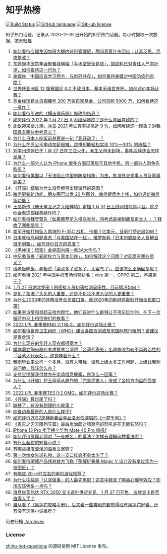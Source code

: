 # 知乎热榜
[![Build Status](https://github.com/ToWeLong/zhihu-hot-questions/workflows/CI/badge.svg)](https://github.com/ToWeLong/zhihu-hot-questions/actions)
[![GitHub language](https://img.shields.io/badge/language-golang-orange.svg)](https://golang.org/)
[![GitHub license](https://img.shields.io/github/license/ToWeLong/zhihu-hot-questions)](https://github.com/ToWeLong/zhihu-hot-questions/blob/main/LICENSE)

知乎热门话题，记录从 2020-11-29 日开始的知乎热门话题。每小时抓取一次数据，按天[归档](./archives)

<!-- BEGIN -->

1. [如何看待应届生因加班大群内怒怼管理层，腾讯高管连夜回应：认真反思，尽快整改？](https://www.zhihu.com/question/513499430)
1. [东莞康华医院年会聚餐挂横幅「手术室里全是钱」，回应称已对责任人严肃批评，如何看待这一行为？](https://www.zhihu.com/question/513605823)
1. [美媒称「中国应该学习西方，与新冠共存」，如何看待美媒对中国防疫的态度？](https://www.zhihu.com/question/513524665)
1. [世界杯亚洲区 12 强赛国足 0:2 不敌日本，基本无缘世界杯，如何评价本场比赛？](https://www.zhihu.com/question/513628531)
1. [基金经理葛兰自掏腰包 200 万买自家基金，公司自购 5000 万，如何看待这一操作？](https://www.zhihu.com/question/513548455)
1. [如何看待引进的《搏击俱乐部》修改的结局？](https://www.zhihu.com/question/513068347)
1. [如何评价 2022 年 1 月 27 日 A 股继续暴跌？是什么原因导致的？](https://www.zhihu.com/question/513613016)
1. [北欧迎来婴儿潮，冰岛 2021 年生育率提高近 9 %，如何解读这一现象？对我国具有哪些参考意义？](https://www.zhihu.com/question/513622755)
1. [为什么日本人吃饭前总要说一句「我开动了」？](https://www.zhihu.com/question/498557474)
1. [为什么在原公司申请加薪很难，跳槽却能轻松实现 10%—30% 的涨幅？](https://www.zhihu.com/question/512200174)
1. [刘学州遗体已于 1 月 27 日在三亚火化，亲生父母未到场，事件后续还会怎样发展？](https://www.zhihu.com/question/513665618)
1. [为什么一部分人认为 iPhone 很多方面已落后于其他手机，另一部分人则争先购买？](https://www.zhihu.com/question/513277533)
1. [如何看待美国以「无法阻止中国的防疫措施」为由，批准外交领事人员及家属返美？](https://www.zhihu.com/question/513500291)
1. [《开端》结局为什么没有解释出现循环的原因？](https://www.zhihu.com/question/513371779)
1. [微信更新新功能，朋友圈可以发 20 张图外，微信键盘也上线，如何评价微信新功能？](https://www.zhihu.com/question/513603427)
1. [王晶新作《倚天屠龙记之九阳神功》定档 1 月 31 日上线网络视频平台，除夕你会看这部经典续作吗？](https://www.zhihu.com/question/513187325)
1. [如何看待拜登警告「如果俄罗斯入侵乌克兰，将考虑直接制裁普京本人 」？释放了哪些信号？](https://www.zhihu.com/question/513444143)
1. [美军开始打捞坠入南海的 F-35C 战机，价值 1 亿美元，目前打捞进展如何？](https://www.zhihu.com/question/513459319)
1. [日本就俄乌问题表态「与美国站在一起」，俄罗斯称「日本的威胁令人费解且很不明智」，如何评价日方的态度？](https://www.zhihu.com/question/513145826)
1. [《黑神话：悟空》会是国内第一款3A大作吗？](https://www.zhihu.com/question/415837048)
1. [中纪委首提「斩断权力与资本勾连」，如何解读这个问题？对反腐有哪些意义？](https://www.zhihu.com/question/513536175)
1. [请老板吃饭，老板说「菜点多了点多了，太客气了」，应该怎么正确回复呢？](https://www.zhihu.com/question/511574204)
1. [如何看待 2021 年中国手机市场份额排名：vivo 第一，OPPO 第二，苹果第三？](https://www.zhihu.com/question/513490544)
1. [1 月 27 日湖北罗田 1 例密接人员初筛检测呈阳性，目前情况如何？](https://www.zhihu.com/question/513667966)
1. [是化了妆洗了头见的人重要，还是不化妆不洗头见的人更重要？](https://www.zhihu.com/question/512593953)
1. [为什么2003年的非典没有全民戴口罩，而2020年的新冠病毒就开始全民戴口罩?](https://www.zhihu.com/question/513550086)
1. [如果李诗情和肖鹤云找你帮忙，他们该说什么能够让不带记忆你的，在下一次循环中马上相信他们的故事？](https://www.zhihu.com/question/513081623)
1. [2022 LPL 春季赛RNG 2:1 BLG，如何评价这场比赛？](https://www.zhihu.com/question/513683357)
1. [如何看待世界卫生组织（WHO）建议各国取消或放宽国际旅行限制？该建议是否合理？](https://www.zhihu.com/question/513076887)
1. [为什么现在的年轻人穿衣都很宽大？](https://www.zhihu.com/question/508560652)
1. [媒体曝立陶宛政府考虑要求台湾将「台湾代表处」名称修改为较不具政治性的「台湾人代表处」，这意味着什么？](https://www.zhihu.com/question/513459736)
1. [我刚毕业来公司一个多月，没有人带我，请教上级太多工作问题，上级让我别总问他，我该怎么办？](https://www.zhihu.com/question/511940584)
1. [支付宝提醒我付款方在申请信息披露，是怎么一回事？](https://www.zhihu.com/question/513602412)
1. [为什么《开端》将王萌萌从原作的「完美受害人」改成了会抢方向盘的受害人？](https://www.zhihu.com/question/513362537)
1. [2022 LPL 春季赛TES 0:2 OMG，如何评价这场比赛？](https://www.zhihu.com/question/513660221)
1. [《开端》算烂尾了吗？](https://www.zhihu.com/question/513371287)
1. [缺糖了，有没有甜甜的小故事？](https://www.zhihu.com/question/485630375)
1. [你身边命最好的人是什么样子?](https://www.zhihu.com/question/298863786)
1. [如何评价2022原神新春会单品洛天依演唱的《一梦千宵》?](https://www.zhihu.com/question/512895641)
1. [《鬼灭之刃无限列车篇》最后炭治郎对猗窝座的怒吼是在无能狂怒吗？](https://www.zhihu.com/question/434450557)
1. [iPhone 13 Pro 卖了换个华为 Mate 40 Pro 值吗?](https://www.zhihu.com/question/513009104)
1. [如何评价罗翔老师对「一夜成名」的看法？怎样去理解这种看法呢？](https://www.zhihu.com/question/513545599)
1. [有什么超甜的短篇小说？](https://www.zhihu.com/question/333872580)
1. [有哪些极度浪漫的温柔文案呀？](https://www.zhihu.com/question/504989502)
1. [第一次给女生送礼物，送一支口红会不会太少了？](https://www.zhihu.com/question/440313220)
1. [如何看待荣耀产品线总裁方飞称「荣耀折叠屏 Magic V 设计没有拿过华为一张图纸」？](https://www.zhihu.com/question/513630153)
1. [有哪些 20 小时左右的单机游戏推荐？](https://www.zhihu.com/question/507271355)
1. [为什么往往是「认真做事」的人最先离职？这其中蕴含了哪些心理学效应？职场应该佛系一点吗？](https://www.zhihu.com/question/513216530)
1. [消息称英伟达 RTX 3050 显卡首批供货充足，1 月 27 日开售，该款显卡是否值得入手？](https://www.zhihu.com/question/511510846)
1. [自从看了《黑莲花攻略手册》，后来看一些类似的都觉得没有黑莲花好看，还有没有这类小说推荐？](https://www.zhihu.com/question/337178212)

<!-- END -->

历史归档 [./archives](./archives)


### License
[zhihu-hot-questions](https://github.com/towelong/zhihu-hot-questions) 的源码使用 MIT License 发布。